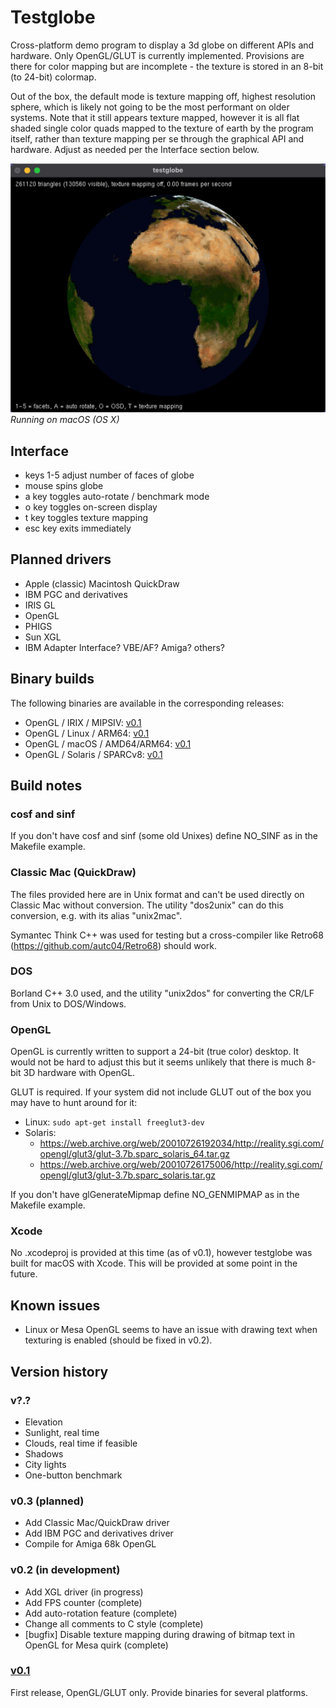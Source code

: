 # Testglobe
Cross-platform demo program to display a 3d globe on different APIs and hardware. Only OpenGL/GLUT is currently implemented. Provisions are there for color mapping but are incomplete - the texture is stored in an 8-bit (to 24-bit) colormap.

Out of the box, the default mode is texture mapping off, highest resolution sphere, which is likely not going to be the most performant on older systems. Note that it still appears texture mapped, however it is all flat shaded single color quads mapped to the texture of earth by the program itself, rather than texture mapping per se through the graphical API and hardware. Adjust as needed per the Interface section below.

![alt text](https://github.com/trguhq/testglobe/blob/main/testglobe.png?raw=true)
*Running on macOS (OS X)*

## Interface
* keys 1-5 adjust number of faces of globe
* mouse spins globe
* a key toggles auto-rotate / benchmark mode
* o key toggles on-screen display
* t key toggles texture mapping
* esc key exits immediately
  
## Planned drivers
* Apple (classic) Macintosh QuickDraw
* IBM PGC and derivatives
* IRIS GL
* OpenGL
* PHIGS
* Sun XGL
* IBM Adapter Interface? VBE/AF? Amiga? others?

## Binary builds
The following binaries are available in the corresponding releases:
* OpenGL / IRIX / MIPSIV: [v0.1](https://github.com/trguhq/testglobe/releases/tag/v0.1)
* OpenGL / Linux / ARM64: [v0.1](https://github.com/trguhq/testglobe/releases/tag/v0.1)
* OpenGL / macOS / AMD64/ARM64: [v0.1](https://github.com/trguhq/testglobe/releases/tag/v0.1)
* OpenGL / Solaris / SPARCv8: [v0.1](https://github.com/trguhq/testglobe/releases/tag/v0.1)

## Build notes
### cosf and sinf
If you don't have cosf and sinf (some old Unixes) define NO_SINF as in the Makefile example.
### Classic Mac (QuickDraw)
The files provided here are in Unix format and can't be used directly on Classic Mac without conversion. The utility "dos2unix" can do this conversion, e.g. with its alias "unix2mac".

Symantec Think C++ was used for testing but a cross-compiler like Retro68 (https://github.com/autc04/Retro68) should work.
### DOS
Borland C++ 3.0 used, and the utility "unix2dos" for converting the CR/LF from Unix to DOS/Windows.
### OpenGL
OpenGL is currently written to support a 24-bit (true color) desktop. It would not be hard to adjust this but it seems unlikely that there is much 8-bit 3D hardware with OpenGL.

GLUT is required. If your system did not include GLUT out of the box you may have to hunt around for it:
* Linux: ```sudo apt-get install freeglut3-dev```
* Solaris:
    * https://web.archive.org/web/20010726192034/http://reality.sgi.com/opengl/glut3/glut-3.7b.sparc_solaris_64.tar.gz
    * https://web.archive.org/web/20010726175006/http://reality.sgi.com/opengl/glut3/glut-3.7b.sparc_solaris.tar.gz
      
If you don't have glGenerateMipmap define NO_GENMIPMAP as in the Makefile example.
### Xcode
No .xcodeproj is provided at this time (as of v0.1), however testglobe was built for macOS with Xcode. This will be provided at some point in the future.
## Known issues
* Linux or Mesa OpenGL seems to have an issue with drawing text when texturing is enabled (should be fixed in v0.2).

## Version history

### v?.?
* Elevation
* Sunlight, real time
* Clouds, real time if feasible
* Shadows
* City lights
* One-button benchmark

### v0.3 (planned)
* Add Classic Mac/QuickDraw driver
* Add IBM PGC and derivatives driver
* Compile for Amiga 68k OpenGL
  
### v0.2 (in development)
* Add XGL driver (in progress)
* Add FPS counter (complete)
* Add auto-rotation feature (complete)
* Change all comments to C style (complete)
* [bugfix] Disable texture mapping during drawing of bitmap text in OpenGL for Mesa quirk (complete)

### [v0.1](https://github.com/trguhq/testglobe/releases/tag/v0.1)
First release, OpenGL/GLUT only. Provide binaries for several platforms.
